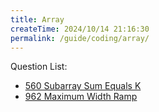 ```yaml
---
title: Array
createTime: 2024/10/14 21:16:30
permalink: /guide/coding/array/
---
```


Question List:

- [560 Subarray Sum Equals K](./questions/560%20Subarray%20Sum%20Equals%20K.md)
- [962 Maximum Width Ramp](./questions/962%20Maximum%20Width%20Ramp.md)
